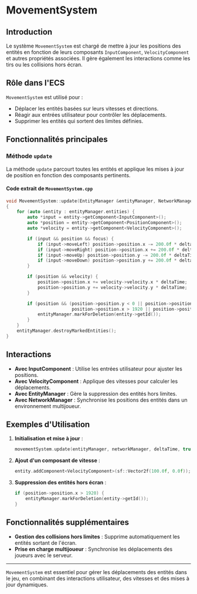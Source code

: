 # MovementSystem

## Introduction

Le système `MovementSystem` est chargé de mettre à jour les positions des entités en fonction de leurs composants `InputComponent`, `VelocityComponent` et autres propriétés associées. Il gère également les interactions comme les tirs ou les collisions hors écran.

## Rôle dans l'ECS

`MovementSystem` est utilisé pour :

- Déplacer les entités basées sur leurs vitesses et directions.
- Réagir aux entrées utilisateur pour contrôler les déplacements.
- Supprimer les entités qui sortent des limites définies.

## Fonctionnalités principales

### Méthode `update`

La méthode `update` parcourt toutes les entités et applique les mises à jour de position en fonction des composants pertinents.

#### Code extrait de `MovementSystem.cpp`

```cpp
void MovementSystem::update(EntityManager &entityManager, NetworkManager &networkManager, float deltaTime, bool focus)
{
    for (auto &entity : entityManager.entities) {
        auto *input = entity->getComponent<InputComponent>();
        auto *position = entity->getComponent<PositionComponent>();
        auto *velocity = entity->getComponent<VelocityComponent>();

        if (input && position && focus) {
            if (input->moveLeft) position->position.x -= 200.0f * deltaTime;
            if (input->moveRight) position->position.x += 200.0f * deltaTime;
            if (input->moveUp) position->position.y -= 200.0f * deltaTime;
            if (input->moveDown) position->position.y += 200.0f * deltaTime;
        }

        if (position && velocity) {
            position->position.x += velocity->velocity.x * deltaTime;
            position->position.y += velocity->velocity.y * deltaTime;
        }

        if (position && (position->position.y < 0 || position->position.x < 0 ||
                         position->position.x > 1920 || position->position.y > 1080)) {
            entityManager.markForDeletion(entity->getId());
        }
    }
    entityManager.destroyMarkedEntities();
}
```

## Interactions

- **Avec InputComponent** : Utilise les entrées utilisateur pour ajuster les positions.
- **Avec VelocityComponent** : Applique des vitesses pour calculer les déplacements.
- **Avec EntityManager** : Gère la suppression des entités hors limites.
- **Avec NetworkManager** : Synchronise les positions des entités dans un environnement multijoueur.

## Exemples d'Utilisation

1. **Initialisation et mise à jour** :
   ```cpp
   movementSystem.update(entityManager, networkManager, deltaTime, true);
   ```

2. **Ajout d'un composant de vitesse** :
   ```cpp
   entity.addComponent<VelocityComponent>(sf::Vector2f(100.0f, 0.0f));
   ```

3. **Suppression des entités hors écran** :
   ```cpp
   if (position->position.x > 1920) {
       entityManager.markForDeletion(entity->getId());
   }
   ```

## Fonctionnalités supplémentaires

- **Gestion des collisions hors limites** : Supprime automatiquement les entités sortant de l'écran.
- **Prise en charge multijoueur** : Synchronise les déplacements des joueurs avec le serveur.

---

`MovementSystem` est essentiel pour gérer les déplacements des entités dans le jeu, en combinant des interactions utilisateur, des vitesses et des mises à jour dynamiques.

